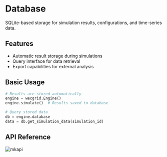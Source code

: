 # Database

SQLite-based storage for simulation results, configurations, and time-series data.

## Features

- Automatic result storage during simulations
- Query interface for data retrieval  
- Export capabilities for external analysis

## Basic Usage

```python
# Results are stored automatically
engine = wecgrid.Engine()
engine.simulate()  # Results saved to database

# Query stored data
db = engine.database
data = db.get_simulation_data(simulation_id)
```

## API Reference

![mkapi](wecgrid.database.wecgrid_db.WECGridDB)